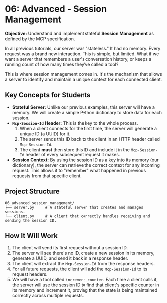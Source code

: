 # 06: Advanced - Session Management

**Objective:** Understand and implement stateful **Session Management** as defined by the MCP specification.

In all previous tutorials, our server was "stateless." It had no memory. Every request was a brand new interaction. This is simple, but limited. What if we want a server that remembers a user's conversation history, or keeps a running count of how many times they've called a tool?

This is where session management comes in. It's the mechanism that allows a server to identify and maintain a unique context for each connected client.

## Key Concepts for Students

- **Stateful Server:** Unlike our previous examples, this server will have a memory. We will create a simple Python dictionary to store data for each session.
- **`Mcp-Session-Id` Header:** This is the key to the whole process.
    1.  When a client connects for the first time, the server will generate a unique ID (a UUID) for it.
    2.  The server sends this ID back to the client in an HTTP header called `Mcp-Session-Id`.
    3.  The client **must** then store this ID and include it in the `Mcp-Session-Id` header of every subsequent request it makes.
- **Session Context:** By using the session ID as a key into its memory (our dictionary), the server can retrieve the correct context for any incoming request. This allows it to "remember" what happened in previous requests from that specific client.

## Project Structure

```
06_advanced_session_management/
├── server.py     # A stateful server that creates and manages sessions.
└── client.py     # A client that correctly handles receiving and sending the session ID.
```

## How It Will Work

1.  The client will send its first request without a session ID.
2.  The server will see there's no ID, create a new session in its memory, generate a UUID, and send it back in a response header.
3.  The client will extract the `Mcp-Session-Id` from the response headers.
4.  For all future requests, the client will add the `Mcp-Session-Id` to its request headers.
5.  We will have a tool called `increment_counter`. Each time a client calls it, the server will use the session ID to find that client's specific counter in its memory and increment it, proving that the state is being maintained correctly across multiple requests. 
